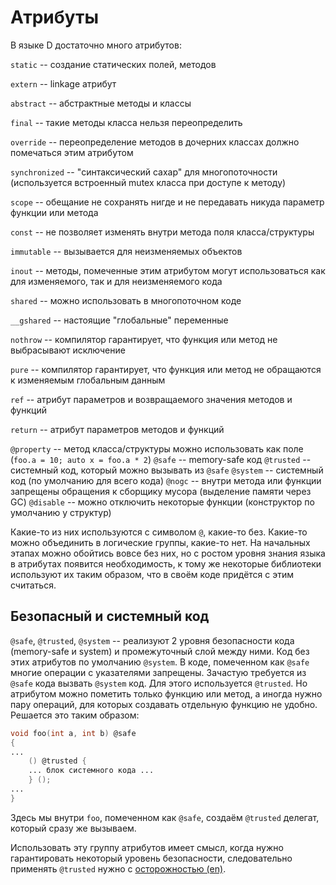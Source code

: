 # Атрибуты

В языке D достаточно много атрибутов:

`static` -- создание статических полей, методов

`extern` -- linkage атрибут

`abstract` -- абстрактные методы и классы

`final` -- такие методы класса нельзя переопределить

`override` -- переопределение методов в дочерних классах должно помечаться этим атрибутом

`synchronized` -- "синтаксический сахар" для многопоточности (используется встроенный mutex класса при доступе к методу)

`scope` -- обещание не сохранять нигде и не передавать никуда параметр функции или метода

`const` -- не позволяет изменять внутри метода поля класса/структуры

`immutable` -- вызывается для неизменяемых объектов

`inout` -- методы, помеченные этим атрибутом могут использоваться как для изменяемого, так и для неизменяемого кода

`shared` -- можно использовать в многопоточном коде

`__gshared` -- настоящие "глобальные" переменные

`nothrow` -- компилятор гарантирует, что функция или метод не выбрасывают исключение

`pure` -- компилятор гарантирует, что функция или метод не обращаются к изменяемым глобальным данным

`ref` -- атрибут параметров и возвращаемого значения методов и функций

`return` -- атрибут параметров методов и функций

`@property` -- метод класса/структуры можно использовать как поле (`foo.a = 10; auto x = foo.a * 2`)
`@safe` -- memory-safe код
`@trusted` -- системный код, который можно вызывать из `@safe`
`@system` -- системный код (по умолчанию для всего кода)
`@nogc` -- внутри метода или функции запрещены обращения к сборщику мусора (выделение памяти через GC)
`@disable` -- можно отключить некоторые функции (конструктор по умолчанию у структур)

Какие-то из них используются с символом `@`, какие-то без. Какие-то можно объединить в логические группы,
какие-то нет. На начальных этапах можно обойтись вовсе без них, но с ростом уровня знания языка в атрибутах
появится необходимость, к тому же некоторые библиотеки используют их таким образом, что в своём коде придётся
с этим считаться.

## Безопасный и системный код

`@safe`, `@trusted`, `@system` -- реализуют 2 уровня безопасности кода (memory-safe и system) и промежуточный
слой между ними. Код без этих атрибутов по умолчанию `@system`. В коде, помеченном как `@safe` многие
операции с указателями запрещены. Зачастую требуется из `@safe` кода вызвать `@system` код. Для этого
используется `@trusted`. Но атрибутом можно пометить только функцию или метод, а иногда нужно пару операций,
для которых создавать отдельную функцию не удобно. Решается это таким образом:

```d
void foo(int a, int b) @safe
{
...
    () @trusted {
    ... блок системного кода ...
    } ();
...
}
```
Здесь мы внутри `foo`, помеченном как `@safe`, создаём `@trusted` делегат, который сразу же вызываем.

Использовать эту группу атрибутов имеет смысл, когда нужно гарантировать некоторый уровень безопасности, следовательно
применять `@trusted` нужно с [осторожностью (en)](https://dlang.org/blog/2016/09/28/how-to-write-trusted-code-in-d/).
